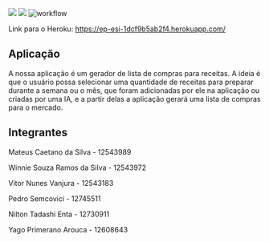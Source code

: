 <a href="https://codeclimate.com/github/matmak-usp/EP-ESI/maintainability"><img src="https://api.codeclimate.com/v1/badges/0988a43c1e6282dcc906/maintainability" /></a>
<a href="https://codeclimate.com/github/matmak-usp/EP-ESI/test_coverage"><img src="https://api.codeclimate.com/v1/badges/0988a43c1e6282dcc906/test_coverage" /></a>
![workflow](https://github.com/matmak-usp/EP-ESI/actions/workflows/rubyonrails.yml/badge.svg)

Link para o Heroku: https://ep-esi-1dcf9b5ab2f4.herokuapp.com/

## Aplicação 
 
A nossa aplicação é um gerador de lista de compras para receitas. A ideia é que o usuário possa selecionar uma quantidade de receitas para preparar durante a semana ou o mês, que foram adicionadas por ele na aplicação ou criadas por uma IA, e a partir delas a aplicação gerará uma lista de compras para o mercado. 

## Integrantes
Mateus Caetano da Silva - 12543989

Winnie Souza Ramos da Silva - 12543972

Vitor Nunes Vanjura - 12543183

Pedro Semcovici - 12745511

Nilton Tadashi Enta - 12730911

Yago Primerano Arouca - 12608643


